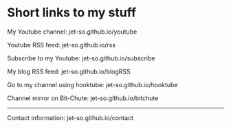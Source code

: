# Short links to my stuff

My Youtube channel: jet-so.github.io/youtube

Youtube RSS feed: jet-so.github.io/rss

Subscribe to my Youtube: jet-so.github.io/subscribe

My blog RSS feed: jet-so.github.io/blogRSS

Go to my channel using hooktube: jet-so.github.io/hooktube

Channel mirror on Bit-Chute: jet-so.github.io/bitchute

---

Contact information: jet-so.github.io/contact
